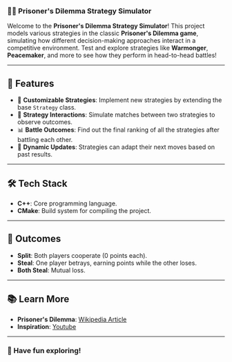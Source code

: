 ### **🕵️‍♂️ Prisoner's Dilemma Strategy Simulator**

Welcome to the **Prisoner's Dilemma Strategy Simulator**! This project models various strategies in the classic **Prisoner's Dilemma game**, simulating how different decision-making approaches interact in a competitive environment. Test and explore strategies like **Warmonger**, **Peacemaker**, and more to see how they perform in head-to-head battles!

---

## **🚀 Features**

- 🧠 **Customizable Strategies**: Implement new strategies by extending the base `Strategy` class.
- 🤝 **Strategy Interactions**: Simulate matches between two strategies to observe outcomes.
- 📊 **Battle Outcomes**: Find out the final ranking of all the strategies after battling each other.
- 🔄 **Dynamic Updates**: Strategies can adapt their next moves based on past results.

---

## **🛠️ Tech Stack**

- **C++**: Core programming language.
- **CMake**: Build system for compiling the project.

---

## **🔗 Outcomes**

- **Split**: Both players cooperate (0 points each).
- **Steal**: One player betrays, earning points while the other loses.
- **Both Steal**: Mutual loss.

---

## **📚 Learn More**

- **Prisoner's Dilemma**: [Wikipedia Article](https://en.wikipedia.org/wiki/Prisoner%27s_dilemma)
- **Inspiration**: [Youtube](https://www.youtube.com/watch?v=mScpHTIi-kM&t=457s&ab_channel=Veritasium)

---

### **🎉 Have fun exploring!**
